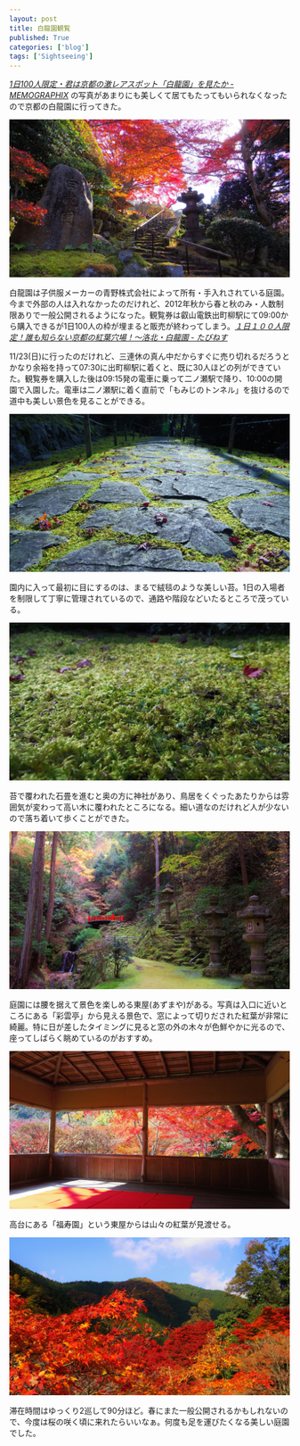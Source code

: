 ```yaml
---
layout: post
title: 白龍園観覧
published: True
categories: ['blog']
tags: ['Sightseeing']
---
```


<cite>[1日100人限定・君は京都の激レアスポット「白龍園」を見たか - MEMOGRAPHIX](http://memo.sanographix.net/post/103115828845)</cite> の写真があまりにも美しくて居てもたってもいられなくなったので京都の白龍園に行ってきた。

<img src="/assets/img/blog_hakuryu01.JPG" class="image-on-frame image-fade">

白龍園は子供服メーカーの青野株式会社によって所有・手入れされている庭園。今まで外部の人は入れなかったのだけれど、2012年秋から春と秋のみ・人数制限ありで一般公開されるようになった。観覧券は叡山電鉄出町柳駅にて09:00から購入できるが1日100人の枠が埋まると販売が終わってしまう。<cite>[１日１００人限定！誰も知らない京都の紅葉穴場！～洛北・白龍園 - たびねす](http://guide.travel.co.jp/article/2244/)</cite>

11/23(日)に行ったのだけれど、三連休の真ん中だからすぐに売り切れるだろうとかなり余裕を持って07:30に出町柳駅に着くと、既に30人ほどの列ができていた。観覧券を購入した後は09:15発の電車に乗って二ノ瀬駅で降り、10:00の開園で入園した。電車は二ノ瀬駅に着く直前で「もみじのトンネル」を抜けるので道中も美しい景色を見ることができる。

<img src="/assets/img/blog_hakuryu03.JPG" class="image-on-frame image-fade">

園内に入って最初に目にするのは、まるで絨毯のような美しい苔。1日の入場者を制限して丁寧に管理されているので、通路や階段などいたるところで茂っている。

<img src="/assets/img/blog_hakuryu04.JPG" class="image-on-frame image-fade">

苔で覆われた石畳を進むと奥の方に神社があり、鳥居をくぐったあたりからは雰囲気が変わって高い木に覆われたところになる。細い道なのだけれど人が少ないので落ち着いて歩くことができた。

<img src="/assets/img/blog_hakuryu02.JPG" class="image-on-frame image-fade">

庭園には腰を据えて景色を楽しめる東屋(あずまや)がある。写真は入口に近いところにある「彩雲亭」から見える景色で、窓によって切りだされた紅葉が非常に綺麗。特に日が差したタイミングに見ると窓の外の木々が色鮮やかに光るので、座ってしばらく眺めているのがおすすめ。

<img src="/assets/img/blog_hakuryu05.JPG" class="image-on-frame image-fade">

高台にある「福寿園」という東屋からは山々の紅葉が見渡せる。

<img src="/assets/img/blog_hakuryu06.JPG" class="image-on-frame image-fade">

滞在時間はゆっくり2巡して90分ほど。春にまた一般公開されるかもしれないので、今度は桜の咲く頃に来れたらいいなぁ。何度も足を運びたくなる美しい庭園でした。